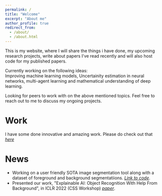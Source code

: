 ```yaml
---
permalink: /
title: "Welcome"
excerpt: "About me"
author_profile: true
redirect_from: 
  - /about/
  - /about.html
---
```


<p>This is my website, where I will share the things i have done, my upcoming research projects, write about papers I've read recently and will also host code for my published papers. </p>
<p>Currently working on the following ideas:<br> Improving machine learning models, Uncertainity estimation in neural networks, multi-agent learning and mathematical understanding of deep learning.</p>
Looking for peers to work with on the above mentioned topics. 
Feel free to reach out to me to discuss my ongoing projects.

<!--- This site similar to my life is under-construction and eventual progress will be made. 
Thank you for bearing with this. --->

<h1> Work </h1>

I have some done innovative and amazing work. Please do check out that *[here](razahashmi.github.io/work/)* 

<h1> News </h1>

- Working on a user friendly SOTA image segmentation tool along with a dataset of foreground and background segmentatiions. *[Link to code](https://www.kaggle.com/datasets/qianglijonas/imagenet11)*. 
- Presented our work, "Explainable AI: Object Recognition With Help From Background", in ICLR 2022 (CSS Workshop) *[paper](https://razahashmi.github.io/publications/2022-04-29-object-recognition-with-backgrounds)*.


